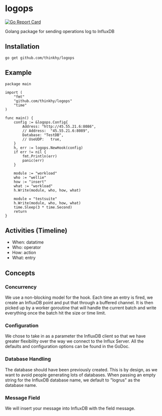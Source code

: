 # logops

[![Go Report
Card](https://goreportcard.com/badge/github.com/thinkhy/logops)](https://goreportcard.com/report/github.com/thinkhy/logops)

Golang package for sending operations log to InfluxDB


Installation
---------------
  
```shell
go get github.com/thinkhy/logops
```

Example
----------

```golang
package main

import (
	"fmt"
	"github.com/thinkhy/logops"
	"time"
)

func main() {
	config := &logops.Config{
		Address: "http://45.55.21.6:8086",
		// Address:  "45.55.21.6:8089",
		Database: "TestDB",
		// UseUDP:   true,
	}
	h, err := logops.NewHook(config)
	if err != nil {
		fmt.Println(err)
		panic(err)
	}

	module := "workload"
	who := "wellie"
	how := "insert"
	what := "workload"
	h.Write(module, who, how, what)

	module = "testsuite"
	h.Write(module, who, how, what)
	time.Sleep(3 * time.Second)
	return
}
```

Activities (Timeline)
-----------------------
  - When: datatime
  - Who:  operator
  - How:  action
  - What: entry

Concepts
------------------

### Concurrency

We use a non-blocking model for the hook. Each time an entry is fired, we create an InfluxDB point and put that through a buffered channel. It is then picked up by a worker goroutine that will handle the current batch and write everything once the batch hit the size or time limit. 

### Configuration

We chose to take in as a parameter the InfluxDB client so that we have greater flexibility over the way we connect to the Influx Server.
All the defaults and configuration options can be found in the GoDoc.

### Database Handling

The database should have been previously created. This is by design, as we want to avoid people generating lots of databases.
When passing an empty string for the InfluxDB database name, we default to "logrus" as the database name.

### Message Field

We will insert your message into InfluxDB with the field message.
